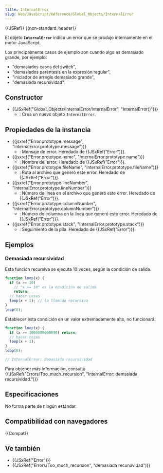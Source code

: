 ```yaml
---
title: InternalError
slug: Web/JavaScript/Reference/Global_Objects/InternalError
---
```


{{JSRef}} {{non-standard_header}}

El objeto **`InternalError`** indica un error que se produjo internamente en el motor JavaScript.

Los principalmente casos de ejemplo son cuando algo es demasiado grande, por ejemplo:

- "demasiados casos del switch",
- "demasiados paréntesis en la expresión regular",
- "iniciador de arreglo demasiado grande",
- "demasiada recursividad".

## Constructor

- {{JSxRef("Global_Objects/InternalError/InternalError", "InternalError()")}}
  - : Crea un nuevo objeto `InternalError`.

## Propiedades de la instancia

- {{jsxref("Error.prototype.message", "InternalError.prototype.message")}}
  - : Mensaje de error. Heredado de {{JSxRef("Error")}}.
- {{jsxref("Error.prototype.name", "InternalError.prototype.name")}}
  - : Nombre del error. Heredado de {{JSxRef("Error")}}.
- {{jsxref("Error.prototype.fileName", "InternalError.prototype.fileName")}}
  - : Ruta al archivo que generó este error. Heredado de {{JSxRef("Error")}}.
- {{jsxref("Error.prototype.lineNumber", "InternalError.prototype.lineNumber")}}
  - : Número de línea en el archivo que generó este error. Heredado de {{JSxRef("Error")}}.
- {{jsxref("Error.prototype.columnNumber", "InternalError.prototype.columnNumber")}}
  - : Número de columna en la línea que generó este error. Heredado de {{JSxRef("Error")}}.
- {{jsxref("Error.prototype.stack", "InternalError.prototype.stack")}}
  - : Seguimiento de la pila. Heredado de {{JSxRef("Error")}}.

## Ejemplos

### Demasiada recursividad

Esta función recursiva se ejecuta 10 veces, según la condición de salida.

```js
function loop(x) {
  if (x >= 10)
    // "x >= 10" es la condición de salida
    return;
  // hacer cosas
  loop(x + 1); // la llamada recursiva
}
loop(0);
```

Establecer esta condición en un valor extremadamente alto, no funcionará:

```js example-bad
function loop(x) {
  if (x >= 1000000000000) return;
  // hacer cosas
  loop(x + 1);
}
loop(0);

// InternalError: demasiada recursividad
```

Para obtener más información, consulta {{JSxRef("Errors/Too_much_recursion", "InternalError: demasiada recursividad.")}}

## Especificaciones

No forma parte de ningún estándar.

## Compatibilidad con navegadores

{{Compat}}

## Ve también

- {{JSxRef("Error")}}
- {{JSxRef("Errors/Too_much_recursion", "demasiada recursividad")}}
